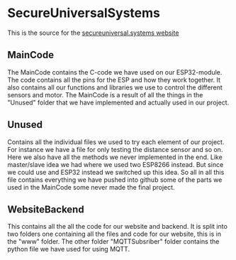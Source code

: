 # SecureUniversalSystems

This is the source for the [secureuniversal.systems website](https://secureuniversal.systems)
## MainCode

The MainCode contains the C-code we have used on our ESP32-module. The code contains all the pins for the ESP and how they work together. It also contains all our functions and libraries we use to control the different sensors and motor. The MainCode is a result of all the things in the "Unused" folder that we have implemented and actually used in our project. 

## Unused

Contains all the individual files we used to try each element of our project. For instance we have a file for only testing the distance sensor and so on. Here we also have all the methods we never implemented in the end. Like master/slave idea we had where we used two ESP8266 instead. But since we could use and ESP32 instead we switched up this idea.
So all in all this file contains everything we have pushed into github some of the parts we used in the MainCode some never made the final project. 

## WebsiteBackend

This contains all the all the code for our website and backend. It is split into two folders one containing all the files and code for our website, this is in the "www" folder. 
The other folder "MQTTSubsriber" folder contains the python file we have used for using MQTT.  

